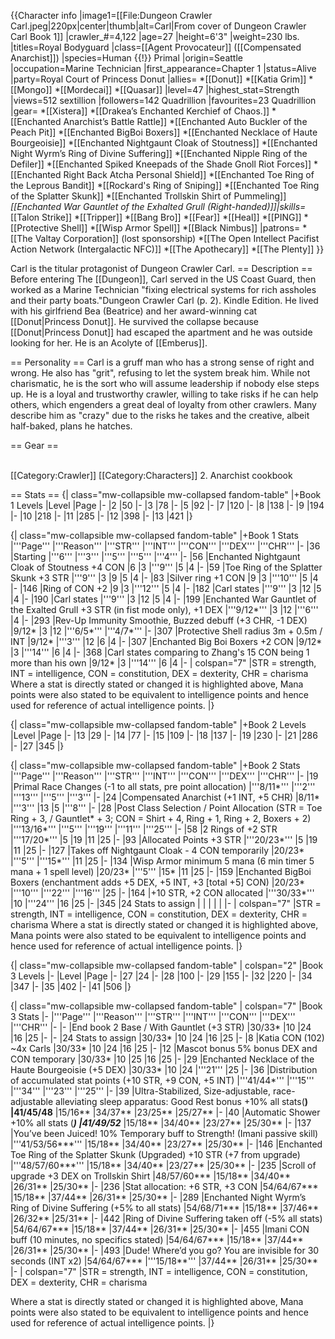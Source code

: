 {{Character info
|image1=[[File:Dungeon Crawler Carl.jpeg|220px|center|thumb|alt=Carl|From cover of Dungeon Crawler Carl Book 1]]
|crawler_#=4,122
|age=27
|height=6'3"
|weight=230 lbs.
|titles=Royal Bodyguard
|class=[[Agent Provocateur]] ([[Compensated Anarchist]])
|species=Human {{!}} Primal
|origin=Seattle
|occupation=Marine Technician
|first_appearance=Chapter 1
|status=Alive
|party=Royal Court of Princess Donut
|allies=
*[[Donut]]
*[[Katia Grim]]
*[[Mongo]]
*[[Mordecai]]
*[[Quasar]]
|level=47
|highest_stat=Strength
|views=512 sextillion
|followers=142 Quadrillion
|favourites=23 Quadrillion
|gear=
*[[Xistera]]
*[[Drakea’s Enchanted Kerchief of Chaos.]]
*[[Enchanted Anarchist’s Battle Rattle]]
*[[Enchanted Auto Buckler of the Peach Pit]]
*[[Enchanted BigBoi Boxers]]
*[[Enchanted Necklace of Haute Bourgeoisie]]
*[[Enchanted Nightgaunt Cloak of Stoutness]]
*[[Enchanted Night Wyrm’s Ring of Divine Suffering]]
*[[Enchanted Nipple Ring of the Defiler]]
*[[Enchanted Spiked Kneepads of the Shade Gnoll Riot Forces]]
*[[Enchanted Right Back Atcha Personal Shield]]
*[[Enchanted Toe Ring of the Leprous Bandit]]
*[[Rockard's Ring of Sniping]]
*[[Enchanted Toe Ring of the Splatter Skunk]]
*[[Enchanted Trollskin Shirt of Pummeling]]
*[[Enchanted War Gauntlet of the Exhalted Grull (Right-handed)]]|skills=*[[Talon Strike]]
*[[Tripper]]
*[[Bang Bro]]
*[[Fear]]
*[[Heal]]
*[[PING]]
*[[Protective Shell]]
*[[Wisp Armor Spell]]
*[[Black Nimbus]]
|patrons=
*[[The Valtay Corporation]] (lost sponsorship)
*[[The Open Intellect Pacifist Action Network (Intergalactic NFC)]]
*[[The Apothecary]]
*[[The Plenty]]
}}


Carl is the titular protagonist of Dungeon Crawler Carl. 
== Description ==
Before entering The [[Dungeon]], Carl served in the US Coast Guard, then worked as a Marine Technician "fixing electrical systems for rich assholes and their party boats."<ref>Dungeon Crawler Carl (p. 2). Kindle Edition</ref>. He lived with his girlfriend Bea (Beatrice) and her award-winning cat [[Donut|Princess Donut]]. He survived the collapse because [[Donut|Princess Donut]] had escaped the apartment and he was outside looking for her. He is an Acolyte of [[Emberus]].

== Personality ==
Carl is a gruff man who has a strong sense of right and wrong. He also has "grit", refusing to let the system break him. While not charismatic, he is the sort who will assume leadership if nobody else steps up. He is a loyal and trustworthy crawler, willing to take risks if he can help others, which engenders a great deal of loyalty from other crawlers. Many describe him as "crazy" due to the risks he takes and the creative, albeit half-baked, plans he hatches. 

== Gear ==



<br />
[[Category:Crawler]]
[[Category:Characters]]
<references />2.     Anarchist cookbook

== Stats ==
{| class="mw-collapsible mw-collapsed fandom-table"
|+Book 1 Levels 
|Level
|Page
|-
|2
|50
|-
|3
|78
|-
|5
|92
|-
|7
|120
|-
|8
|138
|-
|9
|194
|-
|10
|218
|-
|11
|285
|-
|12
|398
|-
|13
|421
|}


{| class="mw-collapsible mw-collapsed fandom-table"
|+Book 1 Stats
|'''Page'''
|'''Reason'''
|'''STR'''
|'''INT'''
|'''CON'''
|'''DEX'''
|'''CHR'''
|-
|36
|Starting
|'''6'''
|'''3'''
|'''5'''
|'''5'''
|'''4'''
|-
|56
|Enchanted Nightgaunt Cloak of Stoutness +4 CON
|6
|3
|'''9'''
|5
|4
|-
|59
|Toe Ring of the Splatter Skunk +3 STR
|'''9'''
|3
|9
|5
|4
|-
|83
|Silver ring +1 CON
|9
|3
|'''10'''
|5
|4
|-
|146
|Ring of CON +2
|9
|3
|'''12'''
|5
|4
|-
|182
|Carl states
|'''9'''
|3
|12
|5
|4
|-
|190
|Carl states
|'''9'''
|3
|12
|5
|4
|-
|199
|Enchanted War Gauntlet of the Exalted Grull +3 STR (in fist mode only), +1 DEX
|'''9/12*'''
|3
|12
|'''6'''
|4
|-
|293
|Rev-Up Immunity Smoothie, Buzzed debuff (+3 CHR, -1 DEX)
|9/12*
|3
|12
|'''6/5*'''
|'''4/7*'''
|-
|307
|Protective Shell radius 3m + 0.5m / INT
|9/12*
|'''3'''
|12
|6
|4
|-
|307
|Enchanted Big Boi Boxers +2 CON
|9/12*
|3
|'''14'''
|6
|4
|-
|368
|Carl states comparing to Zhang's 15 CON being 1 more than his own
|9/12*
|3
|'''14'''
|6
|4
|-
| colspan="7" |STR = strength, INT = intelligence, CON = constitution, DEX = dexterity, CHR = charisma
Where a stat is directly stated or changed it is highlighted above, Mana points were also stated to be equivalent to intelligence points and hence used for reference of actual intelligence points.
|}

{| class="mw-collapsible mw-collapsed fandom-table"
|+Book 2 Levels
|Level
|Page
|-
|13
|29
|-
|14
|77
|-
|15
|109
|-
|18
|137
|-
|19
|230
|-
|21
|286
|-
|27
|345
|}


{| class="mw-collapsible mw-collapsed fandom-table"
|+Book 2 Stats
|'''Page'''
|'''Reason'''
|'''STR'''
|'''INT'''
|'''CON'''
|'''DEX'''
|'''CHR'''
|-
|19
|Primal Race Changes (-1 to all stats, pre point allocation)
|'''8/11*'''
|'''2'''
|'''13'''
|'''5'''
|'''3'''
|-
|24
|Compensated Anarchist (+1 INT, +5 CHR)
|8/11*
|'''3'''
|13
|5
|'''8'''
|-
|28
|Post Class Selection / Point Allocation (STR = Toe Ring + 3, / Gauntlet* + 3; CON = Shirt + 4, Ring + 1, Ring + 2, Boxers + 2)
|'''13/16*'''
|'''5'''
|'''19'''
|'''11'''
|'''25'''
|-
|58
|2 Rings of +2 STR
|'''17/20*'''
|5
|19
|11
|25
|-
|93
|Allocated Points +3 STR
|'''20/23*'''
|5
|19
|11
|25
|-
|127
|Takes off Nightgaunt Cloak - 4 CON temporarily
|20/23*
|'''5'''
|'''15*'''
|11
|25
|-
|134
|Wisp Armor minimum 5 mana (6 min timer 5 mana + 1 spell level)
|20/23*
|'''5'''
|15*
|11
|25
|-
|159
|Enchanted BigBoi Boxers (enchantment adds +5 DEX, +5 INT, +3 [total +5] CON)
|20/23*
|'''10'''
|'''22'''
|'''16'''
|25
|-
|164
|<nowiki>+10 STR, +2 CON allocated</nowiki>
|'''30/33*'''
|10
|'''24'''
|16
|25
|-
|345
|24 Stats to assign
|
|
|
|
|
|-
| colspan="7" |STR = strength, INT = intelligence, CON = constitution, DEX = dexterity, CHR = charisma
Where a stat is directly stated or changed it is highlighted above, Mana points were also stated to be equivalent to intelligence points and hence used for reference of actual intelligence points.
|}

{| class="mw-collapsible mw-collapsed fandom-table"
| colspan="2" |Book 3 Levels
|-
|Level
|Page
|-
|27
|24
|-
|28
|100
|-
|29
|155
|-
|32
|220
|-
|34
|347
|-
|35
|402
|-
|41
|506
|}

{| class="mw-collapsible mw-collapsed fandom-table"
| colspan="7" |Book 3 Stats
|-
|'''Page'''
|'''Reason'''
|'''STR'''
|'''INT'''
|'''CON'''
|'''DEX'''
|'''CHR'''
|-
|<nowiki>-</nowiki>
|End book 2 Base / With Gauntlet (+3 STR)
|30/33*
|10
|24
|16
|25
|-
|<nowiki>-</nowiki>
|24 Stats to assign
|30/33*
|10
|24
|16
|25
|-
|8
|Katia CON (102) ~4x Carls
|30/33*
|10
|24
|16
|25
|-
|12
|Mascot bonus 5% bonus DEX and CON temporary
|30/33*
|10
|25
|16
|25
|-
|29
|Enchanted Necklace of the Haute Bourgeoisie (+5 DEX)
|30/33*
|10
|24
|'''21'''
|25
|-
|36
|Distribution of accumulated stat points (+10 STR, +9 CON, +5 INT) 
|'''41/44*'''
|'''15'''
|'''34'''
|'''23'''
|'''25'''
|-
|39
|Ultra-Stabilized, Size-adjustable, race-adjustable alleviating sleep apparatus: Good Rest bonus +10% all stats(**)
|41/45/48**
|15/16**
|34/37**
|23/25**
|25/27**
|-
|40
|Automatic Shower +10% all stats (***)
|41/49/52***
|15/18**
|34/40**
|23/27**
|25/30**
|-
|137
|You’ve been Juiced! 10% Temporary buff to Strength! (Imani passive skill)
|'''41/53/56***'''
|15/18**
|34/40**
|23/27**
|25/30**
|-
|146
|Enchanted Toe Ring of the Splatter Skunk (Upgraded) +10 STR (+7 from upgrade)
|'''48/57/60***'''
|15/18**
|34/40**
|23/27**
|25/30**
|-
|235
|Scroll of upgrade +3 DEX on Trollskin Shirt
|48/57/60***
|15/18**
|34/40**
|26/31**
|25/30**
|-
|236
|Stat allocation: +6 STR, +3 CON
|54/64/67***
|15/18**
|37/44**
|26/31**
|25/30**
|-
|289
|Enchanted Night Wyrm’s Ring of Divine Suffering (+5% to all stats)
|54/68/71***
|15/18**
|37/46**
|26/32**
|25/31**
|-
|442
|Ring of Divine Suffering taken off (-5% all stats)
|54/64/67***
|15/18**
|37/44**
|26/31**
|25/30**
|-
|455
|Imani CON buff (10 minutes, no specifics stated)
|54/64/67***
|15/18**
|37/44**
|26/31**
|25/30**
|-
|493
|Dude! Where’d you go? You are invisible for 30 seconds (INT x2)
|54/64/67***
|'''15/18**'''
|37/44**
|26/31**
|25/30**
|-
| colspan="7" |STR = strength, INT = intelligence, CON = constitution, DEX = dexterity, CHR = charisma

Where a stat is directly stated or changed it is highlighted above, Mana points were also stated to be equivalent to intelligence points and hence used for reference of actual intelligence points.
|}
